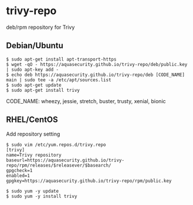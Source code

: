 # trivy-repo
deb/rpm repository for Trivy

## Debian/Ubuntu

```
$ sudo apt-get install apt-transport-https
$ wget -qO - https://aquasecurity.github.io/trivy-repo/deb/public.key | sudo apt-key add -
$ echo deb https://aquasecurity.github.io/trivy-repo/deb [CODE_NAME] main | sudo tee -a /etc/apt/sources.list
$ sudo apt-get update
$ sudo apt-get install trivy
```

CODE_NAME: wheezy, jessie, stretch, buster, trusty, xenial, bionic

## RHEL/CentOS

Add repository setting

```
$ sudo vim /etc/yum.repos.d/trivy.repo
[trivy]
name=Trivy repository
baseurl=https://aquasecurity.github.io/trivy-repo/rpm/releases/$releasever/$basearch/
gpgcheck=1
enabled=1
gpgkey=https://aquasecurity.github.io/trivy-repo/rpm/public.key

$ sudo yum -y update
$ sudo yum -y install trivy
```
